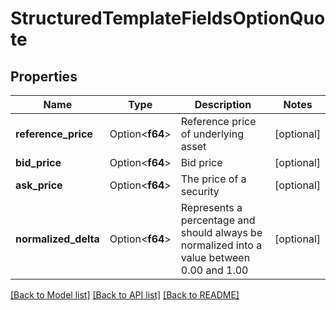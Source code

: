 # StructuredTemplateFieldsOptionQuote

## Properties

Name | Type | Description | Notes
------------ | ------------- | ------------- | -------------
**reference_price** | Option<**f64**> | Reference price of underlying asset | [optional]
**bid_price** | Option<**f64**> | Bid price | [optional]
**ask_price** | Option<**f64**> | The price of a security | [optional]
**normalized_delta** | Option<**f64**> | Represents a percentage and should always be normalized into a value between 0.00 and 1.00 | [optional]

[[Back to Model list]](../README.md#documentation-for-models) [[Back to API list]](../README.md#documentation-for-api-endpoints) [[Back to README]](../README.md)


